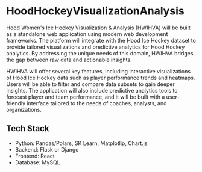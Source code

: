 # HoodHockeyVisualizationAnalysis
<p>Hood Women's Ice Hockey Visualization & Analysis (HWIHVA) will be built as a standalone web application using modern web development
frameworks. The platform will integrate with the Hood Ice Hockey dataset to provide
tailored visualizations and predictive analytics for Hood Hockey analytics. By
addressing the unique needs of this domain, HWIHVA bridges the gap between raw data
and actionable insights.</p>
<p>HWIHVA will offer several key features, including interactive visualizations of Hood Ice
Hockey data such as player performance trends and heatmaps. Users will be able to
filter and compare data subsets to gain deeper insights. The application will also include
predictive analytics tools to forecast player and team performance, and it will be built
with a user-friendly interface tailored to the needs of coaches, analysts, and organizations.</p>

## Tech Stack
- Python: Pandas/Polars, SK Learn, Matplotlip, Chart.js
- Backend: Flask or Django
- Frontend: React
- Database: MySQL
